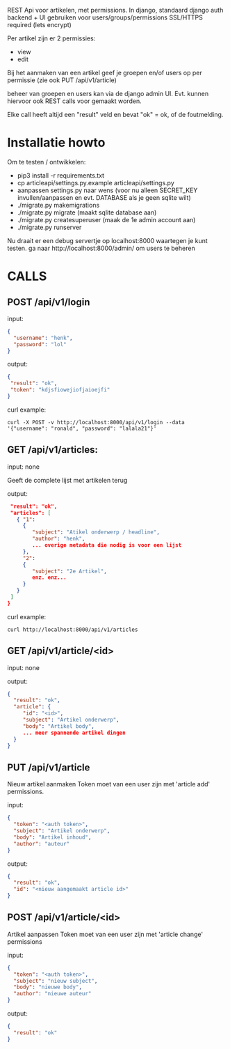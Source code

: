 REST Api voor artikelen, met permissions.
In django, standaard django auth backend + UI gebruiken voor users/groups/permissions
SSL/HTTPS required (lets encrypt)

Per artikel zijn er 2 permissies:
- view
- edit

Bij het aanmaken van een artikel geef je groepen en/of users op per permissie
(zie ook PUT /api/v1/article)

beheer van groepen en users kan via de django admin UI. Evt. kunnen hiervoor
ook REST calls voor gemaakt worden.

Elke call heeft altijd een "result" veld en bevat "ok" = ok, of de foutmelding.


# Installatie howto
Om te testen / ontwikkelen:

- pip3 install -r requirements.txt
- cp articleapi/settings.py.example articleapi/settings.py
- aanpassen settings.py naar wens
  (voor nu alleen SECRET_KEY invullen/aanpassen en evt. DATABASE als je geen sqlite wilt)
- ./migrate.py makemigrations
- ./migrate.py migrate (maakt sqlite database aan)
- ./migrate.py createsuperuser  (maak de 1e admin account aan)
- ./migrate.py runserver

Nu draait er een debug servertje op localhost:8000 waartegen je kunt testen.
ga naar http://localhost:8000/admin/ om users te beheren

# CALLS

## POST /api/v1/login
input:
```json
{
  "username": "henk",
  "password": "lol"
}
```

output:
```json
{
 "result": "ok",
 "token": "kdjsfiowejiofjaioejfi"
}
```

curl example:
```
curl -X POST -v http://localhost:8000/api/v1/login --data '{"username": "ronald", "password": "lalala21"}'
```

## GET /api/v1/articles:
input: none

Geeft de complete lijst met artikelen terug

output:
```json
 "result": "ok",
 "articles": [
   { "1": 
     {
        "subject": "Atikel onderwerp / headline",
        "author": "henk",
        ... overige metadata die nodig is voor een lijst
     },
     "2":
     {
        "subject": "2e Artikel",
        enz. enz...
     }
   }
 ]
}
```

curl example:
```
curl http://localhost:8000/api/v1/articles
```


## GET /api/v1/article/\<id\>
input: none

output:
```json
{
  "result": "ok",
  "article": {
     "id": "<id>",
     "subject": "Artikel onderwerp",
     "body": "Artikel body",
     ... meer spannende artikel dingen
  }
}
```


## PUT /api/v1/article
Nieuw artikel aanmaken
Token moet van een user zijn met 'article add' permissions.

input:
```json
{
  "token": "<auth token>",
  "subject": "Artikel onderwerp",
  "body": "Artikel inhoud",
  "author": "auteur"
}
```

output:
```json
{
  "result": "ok",
  "id": "<nieuw aangemaakt article id>"
}
```


## POST /api/v1/article/\<id\>
Artikel aanpassen
Token moet van een user zijn met 'article change' permissions

input:
```json
{
  "token": "<auth token>",
  "subject": "nieuw subject",
  "body": "nieuwe body",
  "author": "nieuwe auteur"
}
```

output:
```json
{
  "result": "ok"
}
```
